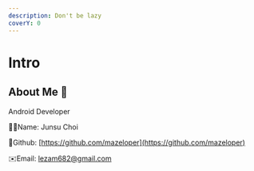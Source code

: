 ```yaml
---
description: Don't be lazy
coverY: 0
---
```


# Intro

## About Me 🧐

Android Developer

🙋‍♂️Name: Junsu Choi

🔗Github: [https://github.com/mazeloper](https://github.com/mazeloper)

✉️Email: [lezam682@gmail.com](https://app.gitbook.com/u/25W232lR1eghClpUu5ppgZ9JIUH2)







